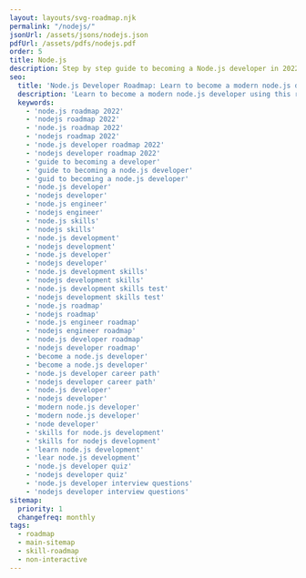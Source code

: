 ```yaml
---
layout: layouts/svg-roadmap.njk
permalink: "/nodejs/"
jsonUrl: /assets/jsons/nodejs.json
pdfUrl: /assets/pdfs/nodejs.pdf
order: 5
title: Node.js
description: Step by step guide to becoming a Node.js developer in 2022
seo:
  title: 'Node.js Developer Roadmap: Learn to become a modern node.js developer'
  description: 'Learn to become a modern node.js developer using this roadmap. Community driven, articles, resources, guides, interview questions, quizzes for modern node.js development.'
  keywords:
    - 'node.js roadmap 2022'
    - 'nodejs roadmap 2022'
    - 'node.js roadmap 2022'
    - 'nodejs roadmap 2022'
    - 'node.js developer roadmap 2022'
    - 'nodejs developer roadmap 2022'
    - 'guide to becoming a developer'
    - 'guide to becoming a node.js developer'
    - 'guid to becoming a node.js developer'
    - 'node.js developer'
    - 'nodejs developer'
    - 'node.js engineer'
    - 'nodejs engineer'
    - 'node.js skills'
    - 'nodejs skills'
    - 'node.js development'
    - 'nodejs development'
    - 'node.js developer'
    - 'nodejs developer'
    - 'node.js development skills'
    - 'nodejs development skills'
    - 'node.js development skills test'
    - 'nodejs development skills test'
    - 'node.js roadmap'
    - 'nodejs roadmap'
    - 'node.js engineer roadmap'
    - 'nodejs engineer roadmap'
    - 'node.js developer roadmap'
    - 'nodejs developer roadmap'
    - 'become a node.js developer'
    - 'become a node.js developer'
    - 'node.js developer career path'
    - 'nodejs developer career path'
    - 'node.js developer'
    - 'nodejs developer'
    - 'modern node.js developer'
    - 'modern node.js developer'
    - 'node developer'
    - 'skills for node.js development'
    - 'skills for nodejs development'
    - 'learn node.js development'
    - 'lear node.js development'
    - 'node.js developer quiz'
    - 'nodejs developer quiz'
    - 'node.js developer interview questions'
    - 'nodejs developer interview questions'
sitemap:
  priority: 1
  changefreq: monthly
tags:
  - roadmap
  - main-sitemap
  - skill-roadmap
  - non-interactive
---
```


